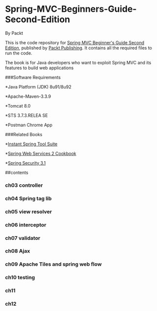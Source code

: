 # Spring-MVC-Beginners-Guide-Second-Edition
By Packt

This is the code repository for [Spring MVC Beginner's Guide Second Edition](https://www.packtpub.com/application-development/spring-mvc-beginners-guide-second-edition), published by [Packt Publishing](https://www.packtpub.com/). It contains all the required files to run the code.

The book is for Java developers who want to exploit Spring MVC and its features to build web applications

###Software Requirements

*Java Platform (JDK) 8u91/8u92

*Apache-Maven-3.3.9

*Tomcat 8.0

*STS 3.7.3.RELEA SE

*Postman Chrome App

###Related Books

*[Instant Spring Tool Suite](https://www.packtpub.com/application-development/instant-spring-tool-suite?utm_source=github&utm_medium=repository&utm_campaign=9781782164142)

*[Spring Web Services 2 Cookbook](https://www.packtpub.com/web-development/spring-web-services-2-cookbook?utm_source=github&utm_medium=repository&utm_campaign=9781849515825)

*[Spring Security 3.1](https://www.packtpub.com/application-development/spring-security-31?utm_source=github&utm_medium=repository&utm_campaign=9781849518260)

##contents

### ch03 controller
### ch04 Spring tag lib
### ch05 view resolver
### ch06 interceptor
### ch07 validator
### ch08 Ajax
### ch09 Apache Tiles and spring web flow
### ch10 testing
### ch11
### ch12


